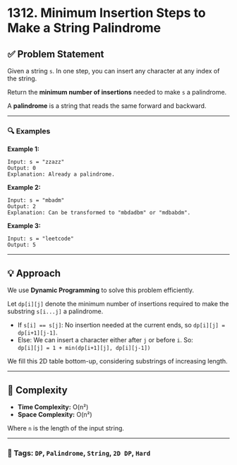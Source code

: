 # 1312. Minimum Insertion Steps to Make a String Palindrome

## ✅ Problem Statement

Given a string `s`. In one step, you can insert any character at any index of the string.

Return the **minimum number of insertions** needed to make `s` a palindrome.

A **palindrome** is a string that reads the same forward and backward.

---

### 🔍 Examples

**Example 1:**
```
Input: s = "zzazz"
Output: 0
Explanation: Already a palindrome.
```

**Example 2:**
```
Input: s = "mbadm"
Output: 2
Explanation: Can be transformed to "mbdadbm" or "mdbabdm".
```

**Example 3:**
```
Input: s = "leetcode"
Output: 5
```

---

## 💡 Approach

We use **Dynamic Programming** to solve this problem efficiently.

Let `dp[i][j]` denote the minimum number of insertions required to make the substring `s[i...j]` a palindrome.

- If `s[i] == s[j]`: No insertion needed at the current ends, so `dp[i][j] = dp[i+1][j-1]`.
- Else: We can insert a character either after `j` or before `i`. So:  
  `dp[i][j] = 1 + min(dp[i+1][j], dp[i][j-1])`

We fill this 2D table bottom-up, considering substrings of increasing length.

---

## 🧠 Complexity

- **Time Complexity:** O(n²)
- **Space Complexity:** O(n²)

Where `n` is the length of the input string.

---

### 📌 Tags: `DP`, `Palindrome`, `String`, `2D DP`, `Hard`
